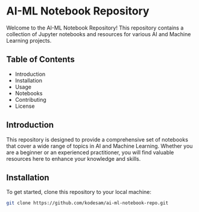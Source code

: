 # AI-ML Notebook Repository

Welcome to the AI-ML Notebook Repository! This repository contains a collection of Jupyter notebooks and resources for various AI and Machine Learning projects.

## Table of Contents

- Introduction
- Installation
- Usage
- Notebooks
- Contributing
- License

## Introduction

This repository is designed to provide a comprehensive set of notebooks that cover a wide range of topics in AI and Machine Learning. Whether you are a beginner or an experienced practitioner, you will find valuable resources here to enhance your knowledge and skills.

## Installation

To get started, clone this repository to your local machine:

```bash
git clone https://github.com/kodesam/ai-ml-notebook-repo.git
